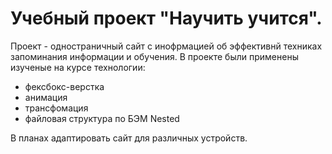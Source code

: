 # Учебный проект "Научить учится".

Проект - одностраничный сайт с инофрмацией об эффективнй техниках запоминания информации и обучения.
В проекте были применены изученые на курсе технологии:
* фексбокс-верстка
* анимация
* трансфомация
* файловая структура по БЭМ Nested

В планах  адаптировать сайт для различных устройств.
